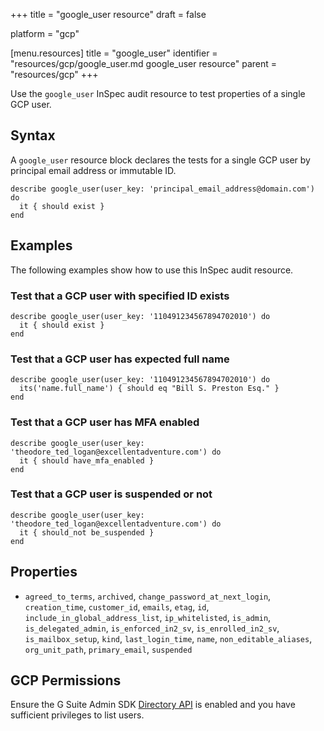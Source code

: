 +++
title = "google_user resource"
draft = false

platform = "gcp"

[menu.resources]
    title = "google_user"
    identifier = "resources/gcp/google_user.md google_user resource"
    parent = "resources/gcp"
+++

Use the `google_user` InSpec audit resource to test properties of a single GCP user.

## Syntax

A `google_user` resource block declares the tests for a single GCP user by principal email address or immutable ID.

    describe google_user(user_key: 'principal_email_address@domain.com') do
      it { should exist }
    end

## Examples

The following examples show how to use this InSpec audit resource.

### Test that a GCP user with specified ID exists

    describe google_user(user_key: '110491234567894702010') do
      it { should exist }
    end

### Test that a GCP user has expected full name

    describe google_user(user_key: '110491234567894702010') do
      its('name.full_name') { should eq "Bill S. Preston Esq." }
    end

### Test that a GCP user has MFA enabled

    describe google_user(user_key: 'theodore_ted_logan@excellentadventure.com') do
      it { should have_mfa_enabled }
    end

### Test that a GCP user is suspended or not

    describe google_user(user_key: 'theodore_ted_logan@excellentadventure.com') do
      it { should_not be_suspended }
    end

## Properties

- `agreed_to_terms`, `archived`, `change_password_at_next_login`, `creation_time`, `customer_id`, `emails`, `etag`, `id`, `include_in_global_address_list`, `ip_whitelisted`, `is_admin`, `is_delegated_admin`, `is_enforced_in2_sv`, `is_enrolled_in2_sv`, `is_mailbox_setup`, `kind`, `last_login_time`, `name`, `non_editable_aliases`, `org_unit_path`, `primary_email`, `suspended`

## GCP Permissions

Ensure the G Suite Admin SDK [Directory API](https://developers.google.com/admin-sdk/directory/) is enabled and you have sufficient privileges to list users.
